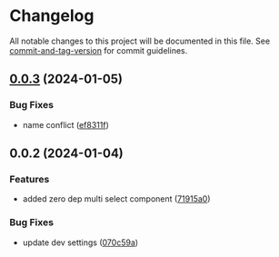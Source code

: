 # Changelog

All notable changes to this project will be documented in this file. See [commit-and-tag-version](https://github.com/absolute-version/commit-and-tag-version) for commit guidelines.

## [0.0.3](https://github.com/enesdir/react-selectx/compare/v0.0.2...v0.0.3) (2024-01-05)


### Bug Fixes

* name conflict ([ef8311f](https://github.com/enesdir/react-selectx/commit/ef8311fff7f374423a97f983e9f9be87db69e787))

## 0.0.2 (2024-01-04)


### Features

* added zero dep multi select component ([71915a0](https://github.com/enesdir/react-selectx/commit/71915a092f62ce9fc94e6662c48b816e057f2c35))


### Bug Fixes

* update dev settings ([070c59a](https://github.com/enesdir/react-selectx/commit/070c59a84dca2da5dea5e722865397ec23c3b90f))
